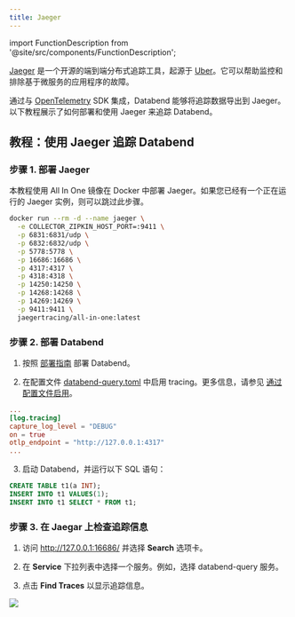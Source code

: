 ```yaml
---
title: Jaeger
---
```


import FunctionDescription from '@site/src/components/FunctionDescription';

<FunctionDescription description="Introduced or updated: v1.2.199"/>

[Jaeger](https://github.com/jaegertracing/jaeger) 是一个开源的端到端分布式追踪工具，起源于 [Uber](https://www.uber.com/)。它可以帮助监控和排除基于微服务的应用程序的故障。

通过与 [OpenTelemetry](https://opentelemetry.io/) SDK 集成，Databend 能够将追踪数据导出到 Jaeger。以下教程展示了如何部署和使用 Jaeger 来追踪 Databend。

## 教程：使用 Jaeger 追踪 Databend

### 步骤 1. 部署 Jaeger

本教程使用 All In One 镜像在 Docker 中部署 Jaeger。如果您已经有一个正在运行的 Jaeger 实例，则可以跳过此步骤。

```bash
docker run --rm -d --name jaeger \
  -e COLLECTOR_ZIPKIN_HOST_PORT=:9411 \
  -p 6831:6831/udp \
  -p 6832:6832/udp \
  -p 5778:5778 \
  -p 16686:16686 \
  -p 4317:4317 \
  -p 4318:4318 \
  -p 14250:14250 \
  -p 14268:14268 \
  -p 14269:14269 \
  -p 9411:9411 \
  jaegertracing/all-in-one:latest
```

### 步骤 2. 部署 Databend

1. 按照 [部署指南](/guides/deploy) 部署 Databend。

2. 在配置文件 [databend-query.toml](https://github.com/databendlabs/databend/blob/main/scripts/distribution/configs/databend-query.toml) 中启用 tracing。更多信息，请参见 [通过配置文件启用](../30-tracing.md#enabling-with-configuration-file)。

```toml title='databend-query.toml'
...
[log.tracing]
capture_log_level = "DEBUG"
on = true
otlp_endpoint = "http://127.0.0.1:4317"
...
```

3. 启动 Databend，并运行以下 SQL 语句：

```sql
CREATE TABLE t1(a INT);
INSERT INTO t1 VALUES(1);
INSERT INTO t1 SELECT * FROM t1;
```

### 步骤 3. 在 Jaegar 上检查追踪信息

1. 访问 http://127.0.0.1:16686/ 并选择 **Search** 选项卡。

2. 在 **Service** 下拉列表中选择一个服务。例如，选择 databend-query 服务。

3. 点击 **Find Traces** 以显示追踪信息。

![](https://datafuse-1253727613.cos.ap-hongkong.myqcloud.com/jaeger-tracing-show.png)